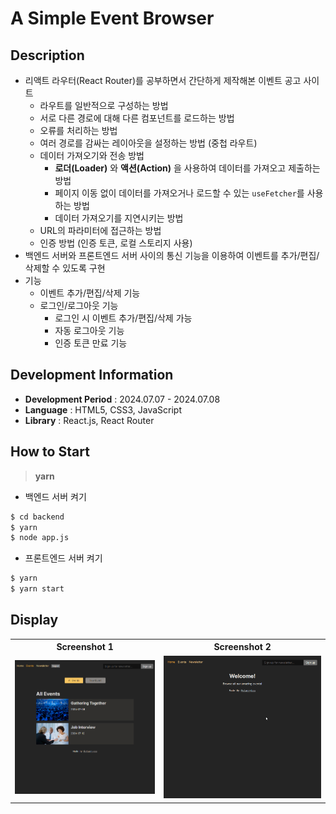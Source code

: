 # A Simple Event Browser

## Description

- 리액트 라우터(React Router)를 공부하면서 간단하게 제작해본 이벤트 공고 사이트
  - 라우트를 일반적으로 구성하는 방법
  - 서로 다른 경로에 대해 다른 컴포넌트를 로드하는 방법
  - 오류를 처리하는 방법
  - 여러 경로를 감싸는 레이아웃을 설정하는 방법 (중첩 라우트)
  - 데이터 가져오기와 전송 방법
    - **로더(Loader)** 와 **액션(Action)** 을 사용하여 데이터를 가져오고 제출하는 방법
    - 페이지 이동 없이 데이터를 가져오거나 로드할 수 있는 `useFetcher`를 사용하는 방법
    - 데이터 가져오기를 지연시키는 방법
  - URL의 파라미터에 접근하는 방법
  - 인증 방법 (인증 토큰, 로컬 스토리지 사용)
- 백엔드 서버와 프론트엔드 서버 사이의 통신 기능을 이용하여 이벤트를 추가/편집/삭제할 수 있도록 구현
- 기능
  - 이벤트 추가/편집/삭제 기능
  - 로그인/로그아웃 기능
    - 로그인 시 이벤트 추가/편집/삭제 가능
    - 자동 로그아웃 기능
    - 인증 토큰 만료 기능

## Development Information

- **Development Period** : 2024.07.07 - 2024.07.08
- **Language** : HTML5, CSS3, JavaScript
- **Library** : React.js, React Router

## How to Start

> **yarn**

- 백엔드 서버 켜기

```bash
$ cd backend
$ yarn
$ node app.js
```

- 프론트엔드 서버 켜기

```bash
$ yarn
$ yarn start
```

## Display

<table>
<tr>
  <th>Screenshot 1</th>
  <th>Screenshot 2</th>
</tr>
<tr>
  <td><img src="./picture1.png" alt="메인 화면" width=500 /></td>
  <td><img src="./picture2.gif" alt="메인 화면" width=580 /></td>
</tr>
</table>
